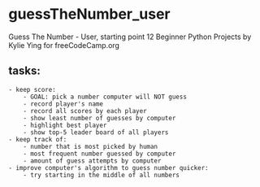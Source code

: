 # guessTheNumber_user
Guess The Number - User, starting point 12 Beginner Python Projects by Kylie Ying for freeCodeCamp.org

## tasks:
    - keep score:
        - GOAL: pick a number computer will NOT guess
        - record player's name
        - record all scores by each player
        - show least number of guesses by computer
        - highlight best player
        - show top-5 leader board of all players
    - keep track of:
        - number that is most picked by human
        - most frequent number guessed by computer
        - amount of guess attempts by computer
    - improve computer's algorithm to guess number quicker:
        - try starting in the middle of all numbers
 
